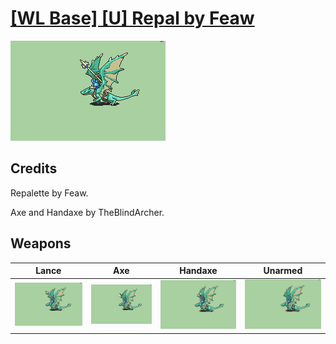 # [\[WL Base\] \[U\] Repal by Feaw](./)
 

<img src="./2.%20Lance/Lance_000.png" alt="[WL Base] [U] Repal by Feaw standing" />

## Credits

Repalette by Feaw.

Axe and Handaxe by TheBlindArcher.

## Weapons
 

|Lance |Axe |Handaxe |Unarmed |
|  :---: | :---: | :---: | :---: |
| <img alt="Lance animation" src="./2.%20Lance/Lance.gif" /> | <img alt="Axe animation" src="./3.%20Axe/Axe.gif" /> | <img alt="Handaxe animation" src="./4.%20Handaxe/Handaxe.gif" /> | <img alt="Unarmed animation" src="./8.%20Unarmed/Unarmed.gif" /> |
